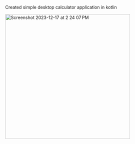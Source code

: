 Created simple desktop calculator application in kotlin

<img width="399" alt="Screenshot 2023-12-17 at 2 24 07 PM" src="https://github.com/Dnysus/Calculator/assets/54122936/dd7860aa-6f88-4e89-bca9-69fa792efbbd">
